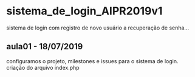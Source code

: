# sistema_de_login_AIPR2019v1
sistema de login com registro de novo usuário a recuperação  de senha...

## aula01 - 18/07/2019
configuramos o projeto, milestones e issues para o sistema de login.
criação do arquivo index.php
